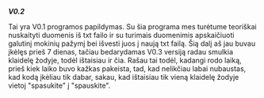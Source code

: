 ***V0.2***

Tai yra V0.1 programos papildymas. Su šia programa mes turėtume teoriškai nuskaityti duomenis iš txt failo ir su turimais duomenimis apskaičiuoti galutinį mokinių pažymį bei išvesti juos į naują txt failą. Šią dalį aš jau buvau įkėlęs prieš 7 dienas, tačiau bedarydamas V0.3 versiją radau smulkia klaidelę žodyje, todėl ištaisiau ir čia. Rašau tai todėl, kadangi rodo laiką, prieš kiek laiko buvo kažkas pakeista, tad, kad nelikčiau labai nubaustas, kad kodą įkėliau tik dabar, sakau, kad ištaisiau tik vieną klaidelę žodyje vietoj "spasukite" į "spauskite".
